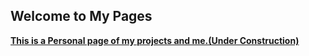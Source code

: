 ## Welcome to My Pages

 [**This is a Personal page of my projects and me.(Under Construction)**](https://zywkloo.github.io/muse.github.io/)
